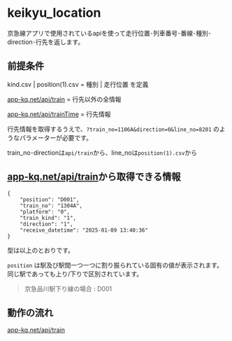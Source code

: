 # keikyu_location

京急線アプリで使用されているapiを使って走行位置･列車番号･番線･種別･direction･行先を返します。

## 前提条件

kind.csv | position(1).csv = 種別 | 走行位置 を定義

[app-kq.net/api/train](https://app-kq.net/api/train) = 行先以外の全情報

[app-kq.net/api/trainTime](https://app-kq.net/api/trainTime) = 行先情報

行先情報を取得するうえで、```?train_no=1106A&direction=0&line_no=8201``` のようなパラメーターが必要です。

train_no･directionは```api/train```から、line_noは```position(1).csv```から

## [app-kq.net/api/train](https://app-kq.net/api/train)から取得できる情報

```
{
    "position": "D001",
    "train_no": "1304A",
    "platform": "0",
    "train_kind": "1",
    "direction": "1",
    "receive_datetime": "2025-01-09 13:40:36"
}
```

型は以上のとおりです。

```position``` は駅及び駅間一つ一つに割り振られている固有の値が表示されます。同じ駅であっても上り/下りで区別されています。

> 京急品川駅下り線の場合 : D001

## 動作の流れ

[app-kq.net/api/train](https://app-kq.net/api/train)